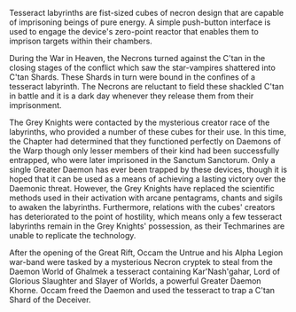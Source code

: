 Tesseract labyrinths are fist-sized cubes of necron design that are capable of imprisoning beings of pure energy. A simple push-button interface is used to engage the device's zero-point reactor that enables them to imprison targets within their chambers.

During the War in Heaven, the Necrons turned against the C'tan in the closing stages of the conflict which saw the star-vampires shattered into C'tan Shards. These Shards in turn were bound in the confines of a tesseract labyrinth. The Necrons are reluctant to field these shackled C'tan in battle and it is a dark day whenever they release them from their imprisonment.

The Grey Knights were contacted by the mysterious creator race of the labyrinths, who provided a number of these cubes for their use. In this time, the Chapter had determined that they functioned perfectly on Daemons of the Warp though only lesser members of their kind had been successfully entrapped, who were later imprisoned in the Sanctum Sanctorum. Only a single Greater Daemon has ever been trapped by these devices, though it is hoped that it can be used as a means of achieving a lasting victory over the Daemonic threat. However, the Grey Knights have replaced the scientific methods used in their activation with arcane pentagrams, chants and sigils to awaken the labyrinths. Furthermore, relations with the cubes' creators has deteriorated to the point of hostility, which means only a few tesseract labyrinths remain in the Grey Knights' possession, as their Techmarines are unable to replicate the technology.

After the opening of the Great Rift, Occam the Untrue and his Alpha Legion war-band were tasked by a mysterious Necron cryptek to steal from the Daemon World of Ghalmek a tesseract containing Kar'Nash'gahar, Lord of Glorious Slaughter and Slayer of Worlds, a powerful Greater Daemon Khorne. Occam freed the Daemon and used the tesseract to trap a C'tan Shard of the Deceiver.